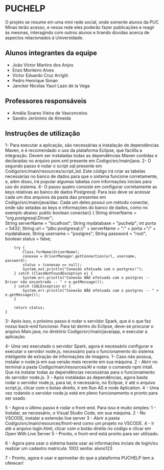 # PUCHELP

O projeto se resume em uma mini rede social, onde somente alunos da PUC Minas terão acesso, e nessa rede eles poderão fazer publicações e reagir às mesmas, interagindo com outros alunos e tirando dúvidas acerca de aspectos relacionados à Universidade.

## Alunos integrantes da equipe

* João Victor Martins dos Anjos
* Enzo Monteiro Alves
* Victor Eduardo Cruz Arrighi
* Pedro Henrique Siman
* Jancker Nicolas Yauri Lazo de la Vega

## Professores responsáveis

* Amália Soares Vieira de Vasconcelos
* Sandro Jerônimo de Almeida

## Instruções de utilização

1- Para executar a aplicação, são necessárias a instalação de dependências Maven, e é recomendado o uso da plataforma Eclipse, que facilita a integração. Devem ser instaladas todas as dependências Maven contidas e declaradas no arquivo pom.xml presente em Codigo/src/main/java.
2- O segundo passo é rodar o script sql presente em Codigo/src/main/resources/script_bd. Este código irá criar as tabelas necessárias no banco de dados para que o sistema funcione corretamente, e, além disso, irá popular algumas tabelas com informações iniciais para uso do sistema.
4- O passo quatro consiste em configurar corretamente as keys relativas ao banco de dados Postgresql. Para isso deve se acessar cada um dos arquivos da pasta dao presentes em Codigo/src/main/java/dao. Cada um deles possui um método conectar, onde são setadas as keys e informações do banco de dados, como no exemplo abaixo:
public boolean conectar() {
		String driverName = "org.postgresql.Driver";                
		String serverName = "localhost";
		String mydatabase = "puchelp";
		int porta = 5432;
		String url = "jdbc:postgresql://" + serverName + ":" + porta +"/" + mydatabase;
		String username = "postgres";
		String password = "root";
		boolean status = false;

		try {
			Class.forName(driverName);
			conexao = DriverManager.getConnection(url, username, password);
			status = (conexao == null);
			System.out.println("Conexão efetuada com o postgres!");
		} catch (ClassNotFoundException e) { 
			System.err.println("Conexão NÃO efetuada com o postgres -- Driver não encontrado -- " + e.getMessage());
		} catch (SQLException e) {
			System.err.println("Conexão NÃO efetuada com o postgres -- " + e.getMessage());
		}

		return status;
	}
 
3- Após isso, o próximo passo é rodar o servidor Spark, que é o que faz nosso back-end funcionar. Para tal dentro do Eclipse, deve-se procurar o arquivo Main.java, no diretório Codigo/src/main/java/app, e executar a aplicação.

4- Uma vez executado o servidor Spark, agora é necessário configurar e executar o servidor node.js, necessário para o funcionamento do sistema inteligente de extração de informações de imagens.
  1- Caso não possua, instalar o node.js em sua versão mais recente em sua máquina.
  2 - Abrir no terminal a pasta Codigo/main/resources/AI e rodar o comando npm intall. Que irá instalar todas as dependências necessárias para o funcionamento do servidor node.js.
  3 - Após instaladas as dependências, agora basta rodar o servidor node.js, para tal, é necessário, no Eclipse, ir até o arquivo script.js, clicar com o botao direito, ir em Run AS e node Aplication.
  4 - Uma vez rodando o servidor node.js está em pleno funcionamento e pronto para ser usado.
  
5 - Agora o último passo é rodar o front-end. Para isso é muito simples:
  1 - Instalar, se necessário, o Visual Studio Code, em sua máquina.
  2 - No VSCODE, instalar a extensão live server
  3 - Abrir a pasta Codigo/src/main/resources/front-end como um projeto no VSCODE.
  4 - Ir até o arquivo login.html, clicar com o botão direito no código e clicar em Open With Live Server
  5 - Pronto, o front-end está pronto para ser utilizado.

6 - Agora para usar o sistema basta usar as informações inciais de login/ou realizar um cadastro
matricula: 1002
senha: aluno123

7 - Pronto, agora é usar e aproveitar do que a plataforma PUCHELP tem a oferecer!

